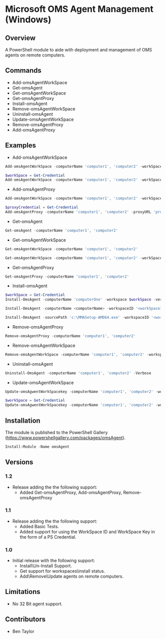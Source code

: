 # Microsoft OMS Agent Management (Windows)

## Overview
A PowerShell module to aide with deployment and management of OMS agents on remote computers.

## Commands
* Add-omsAgentWorkSpace
* Get-omsAgent
* Get-omsAgentWorkSpace
* Get-omsAgentProxy
* Install-omsAgent
* Remove-omsAgentWorkSpace
* Uninstall-omsAgent
* Update-omsAgentWorkSpace
* Remove-omsAgentProxy
* Add-omsAgentProxy

## Examples
* Add-omsAgentWorkSpace
```PowerShell
Add-omsAgentWorkSpace -computerName 'computer1', 'computer2' -workSpaceId '<workSpace>' -workSpaceKey '<workSpaceKey>'

$workSpace = Get-Credential
Add-omsAgentWorkSpace -computerName 'computer1', 'computer2' -workSpace $workSpace
```

* Add-omsAgentProxy
```PowerShell
Add-omsAgentWorkSpace -computerName 'computer1', 'computer2' -workSpaceId '<workSpace>' -workSpaceKey '<workSpaceKey>'

$proxyCredential = Get-Credential
Add-omsAgentProxy -computerName 'computer1', 'computer2' -proxyURL 'proxy.local:443' -proxyCredential $proxyCredential
```

* Get-omsAgent
```PowerShell
Get-omsAgent -computerName 'computer1', 'computer2'
```

* Get-omsAgentWorkSpace
```PowerShell
Get-omsAgentWorkSpace -computerName 'computer1', 'computer2'

Get-omsAgentWorkSpace -computerName 'computer1', 'computer2' -workSpaceId '<workSpaceId>'
```

* Get-omsAgentProxy
```PowerShell
Get-omsAgentProxy -computerName 'computer1', 'computer2'
```

* Install-omsAgent
```PowerShell
$workSpace = Get-Credential
Install-OmsAgent -computerName 'computerOne' -workspace $workSpace -verbose

Install-OmsAgent -computerName <computerName> -workspaceID '<workSpaceID>' -workspaceKey '<workSpaceKey>' -Verbose

Install-OmsAgent -sourcePath 'c:\MMASetup-AMD64.exe' -workspaceID '<workSpaceID>' -workspaceKey '<workSpaceKey>' -Verbose
```

* Remove-omsAgentProxy
```PowerShell
Remove-omsAgentProxy -computerName 'computer1', 'computer2'
```

* Remove-omsAgentWorkSpace
```PowerShell
Remove-omsAgentWorkSpace -computerName 'computer1', 'computer2' -workspaceid '<workspaceid>'
```

* Uninstall-omsAgent
```PowerShell
Uninstall-OmsAgent -computerName 'computer1', 'computer2' -Verbose
```

* Update-omsAgentWorkSpace
```PowerShell
Update-omsAgwentWorkSpacekey -computerName 'computer1', 'computer2' -workspaceid '<workSpaceId>' -workspacekey '<workSpaceKey>'

$workSpace = Get-Credential
Update-omsAgwentWorkSpacekey -computerName 'computer1', 'computer2' -workSpace $workSpace
```

## Installation
The module is published to the PowerShell Gallery (<https://www.powershellgallery.com/packages/omsAgent>).

```PowerShell
Install-Module -Name omsAgent
```

## Versions
### 1.2
* Release adding the the following support:
    * Added Get-omsAgentProxy, Add-omsAgentProxy, Remove-omsAgentProxy

### 1.1
* Release adding the the following support:
    * Added Basic Tests.
    * Added support for using the WorkSpace ID and WorkSpace Key in the form of a PS Credential.

### 1.0
* Initial release with the following support:
    * Install\Un-Install Support.
    * Get support for workspaces\\install status.
    * Add\Remove\Update agents on remote computers.

## Limitations
* No 32 Bit agent support.

## Contributors
- Ben Taylor